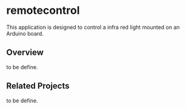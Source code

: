 # remotecontrol

This application is designed to control a infra red light mounted on an Arduino board.

## Overview

to be define.

## Related Projects

to be define.
